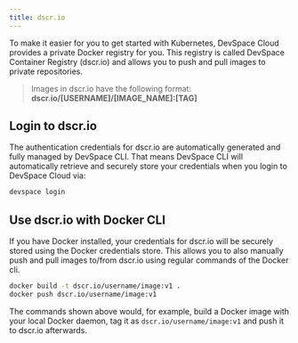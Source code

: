 ```yaml
---
title: dscr.io
---
```


To make it easier for you to get started with Kubernetes, DevSpace Cloud provides a private Docker registry for you. This registry is called DevSpace Container Registry (dscr.io) and allows you to push and pull images to private repositories. 

> Images in dscr.io have the following format: **dscr.io/[USERNAME]/[IMAGE_NAME]:[TAG]**

## Login to dscr.io
The authentication credentials for dscr.io are automatically generated and fully managed by DevSpace CLI. That means DevSpace CLI will automatically retrieve and securely store your credentials when you login to DevSpace Cloud via:
```bash
devspace login
```

## Use dscr.io with Docker CLI
If you have Docker installed, your credentials for dscr.io will be securely stored using the Docker credentials store. This allows you to also manually push and pull images to/from dscr.io using regular commands of the Docker cli.
```bash
docker build -t dscr.io/username/image:v1 .
docker push dscr.io/username/image:v1
```
The commands shown above would, for example, build a Docker image with your local Docker daemon, tag it as `dscr.io/username/image:v1` and push it to dscr.io afterwards. 
